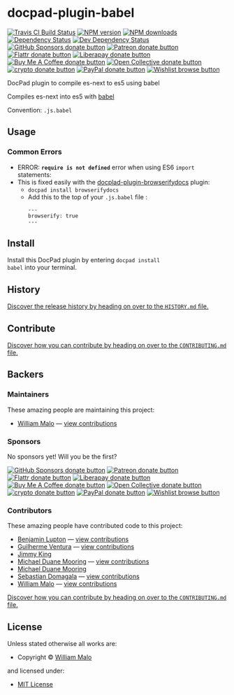 <!-- TITLE/ -->

<h1>docpad-plugin-babel</h1>

<!-- /TITLE -->


<!-- BADGES/ -->

<span class="badge-travisci"><a href="http://travis-ci.com/docpad/docpad-plugin-babel" title="Check this project's build status on TravisCI"><img src="https://img.shields.io/travis/com/docpad/docpad-plugin-babel/master.svg" alt="Travis CI Build Status" /></a></span>
<span class="badge-npmversion"><a href="https://npmjs.org/package/docpad-plugin-babel" title="View this project on NPM"><img src="https://img.shields.io/npm/v/docpad-plugin-babel.svg" alt="NPM version" /></a></span>
<span class="badge-npmdownloads"><a href="https://npmjs.org/package/docpad-plugin-babel" title="View this project on NPM"><img src="https://img.shields.io/npm/dm/docpad-plugin-babel.svg" alt="NPM downloads" /></a></span>
<span class="badge-daviddm"><a href="https://david-dm.org/docpad/docpad-plugin-babel" title="View the status of this project's dependencies on DavidDM"><img src="https://img.shields.io/david/docpad/docpad-plugin-babel.svg" alt="Dependency Status" /></a></span>
<span class="badge-daviddmdev"><a href="https://david-dm.org/docpad/docpad-plugin-babel#info=devDependencies" title="View the status of this project's development dependencies on DavidDM"><img src="https://img.shields.io/david/dev/docpad/docpad-plugin-babel.svg" alt="Dev Dependency Status" /></a></span>
<br class="badge-separator" />
<span class="badge-githubsponsors"><a href="https://github.com/sponsors/balupton" title="Donate to this project using GitHub Sponsors"><img src="https://img.shields.io/badge/github-donate-yellow.svg" alt="GitHub Sponsors donate button" /></a></span>
<span class="badge-patreon"><a href="https://patreon.com/bevry" title="Donate to this project using Patreon"><img src="https://img.shields.io/badge/patreon-donate-yellow.svg" alt="Patreon donate button" /></a></span>
<span class="badge-flattr"><a href="https://flattr.com/profile/balupton" title="Donate to this project using Flattr"><img src="https://img.shields.io/badge/flattr-donate-yellow.svg" alt="Flattr donate button" /></a></span>
<span class="badge-liberapay"><a href="https://liberapay.com/bevry" title="Donate to this project using Liberapay"><img src="https://img.shields.io/badge/liberapay-donate-yellow.svg" alt="Liberapay donate button" /></a></span>
<span class="badge-buymeacoffee"><a href="https://buymeacoffee.com/balupton" title="Donate to this project using Buy Me A Coffee"><img src="https://img.shields.io/badge/buy%20me%20a%20coffee-donate-yellow.svg" alt="Buy Me A Coffee donate button" /></a></span>
<span class="badge-opencollective"><a href="https://opencollective.com/bevry" title="Donate to this project using Open Collective"><img src="https://img.shields.io/badge/open%20collective-donate-yellow.svg" alt="Open Collective donate button" /></a></span>
<span class="badge-crypto"><a href="https://bevry.me/crypto" title="Donate to this project using Cryptocurrency"><img src="https://img.shields.io/badge/crypto-donate-yellow.svg" alt="crypto donate button" /></a></span>
<span class="badge-paypal"><a href="https://bevry.me/paypal" title="Donate to this project using Paypal"><img src="https://img.shields.io/badge/paypal-donate-yellow.svg" alt="PayPal donate button" /></a></span>
<span class="badge-wishlist"><a href="https://bevry.me/wishlist" title="Buy an item on our wishlist for us"><img src="https://img.shields.io/badge/wishlist-donate-yellow.svg" alt="Wishlist browse button" /></a></span>

<!-- /BADGES -->


<!-- DESCRIPTION/ -->

DocPad plugin to compile es-next to es5 using babel

<!-- /DESCRIPTION -->


Compiles es-next into es5 with [babel](http://babeljs.io)

Convention: `.js.babel`

## Usage

### Common Errors

-   ERROR: **`require is not defined`** error when using ES6 `import` statements:
-   This is fixed easily with the [docplad-plugin-browserifydocs](https://github.com/docpad/docpad-plugin-browserifydocs) plugin:
    -   `docpad install browserifydocs`
    -   Add this to the top of your `.js.babel` file :
        ```
        ---
        browserify: true
        ---
        ```

<!-- INSTALL/ -->

<h2>Install</h2>

Install this DocPad plugin by entering <code>docpad install babel</code> into your terminal.

<!-- /INSTALL -->


<!-- HISTORY/ -->

<h2>History</h2>

<a href="https://github.com/docpad/docpad-plugin-babel/blob/master/HISTORY.md#files">Discover the release history by heading on over to the <code>HISTORY.md</code> file.</a>

<!-- /HISTORY -->


<!-- CONTRIBUTE/ -->

<h2>Contribute</h2>

<a href="https://github.com/docpad/docpad-plugin-babel/blob/master/CONTRIBUTING.md#files">Discover how you can contribute by heading on over to the <code>CONTRIBUTING.md</code> file.</a>

<!-- /CONTRIBUTE -->


<!-- BACKERS/ -->

<h2>Backers</h2>

<h3>Maintainers</h3>

These amazing people are maintaining this project:

<ul><li><a href="maloweb.com">William Malo</a> — <a href="https://github.com/docpad/docpad-plugin-babel/commits?author=williammalo" title="View the GitHub contributions of William Malo on repository docpad/docpad-plugin-babel">view contributions</a></li></ul>

<h3>Sponsors</h3>

No sponsors yet! Will you be the first?

<span class="badge-githubsponsors"><a href="https://github.com/sponsors/balupton" title="Donate to this project using GitHub Sponsors"><img src="https://img.shields.io/badge/github-donate-yellow.svg" alt="GitHub Sponsors donate button" /></a></span>
<span class="badge-patreon"><a href="https://patreon.com/bevry" title="Donate to this project using Patreon"><img src="https://img.shields.io/badge/patreon-donate-yellow.svg" alt="Patreon donate button" /></a></span>
<span class="badge-flattr"><a href="https://flattr.com/profile/balupton" title="Donate to this project using Flattr"><img src="https://img.shields.io/badge/flattr-donate-yellow.svg" alt="Flattr donate button" /></a></span>
<span class="badge-liberapay"><a href="https://liberapay.com/bevry" title="Donate to this project using Liberapay"><img src="https://img.shields.io/badge/liberapay-donate-yellow.svg" alt="Liberapay donate button" /></a></span>
<span class="badge-buymeacoffee"><a href="https://buymeacoffee.com/balupton" title="Donate to this project using Buy Me A Coffee"><img src="https://img.shields.io/badge/buy%20me%20a%20coffee-donate-yellow.svg" alt="Buy Me A Coffee donate button" /></a></span>
<span class="badge-opencollective"><a href="https://opencollective.com/bevry" title="Donate to this project using Open Collective"><img src="https://img.shields.io/badge/open%20collective-donate-yellow.svg" alt="Open Collective donate button" /></a></span>
<span class="badge-crypto"><a href="https://bevry.me/crypto" title="Donate to this project using Cryptocurrency"><img src="https://img.shields.io/badge/crypto-donate-yellow.svg" alt="crypto donate button" /></a></span>
<span class="badge-paypal"><a href="https://bevry.me/paypal" title="Donate to this project using Paypal"><img src="https://img.shields.io/badge/paypal-donate-yellow.svg" alt="PayPal donate button" /></a></span>
<span class="badge-wishlist"><a href="https://bevry.me/wishlist" title="Buy an item on our wishlist for us"><img src="https://img.shields.io/badge/wishlist-donate-yellow.svg" alt="Wishlist browse button" /></a></span>

<h3>Contributors</h3>

These amazing people have contributed code to this project:

<ul><li><a href="https://github.com/balupton">Benjamin Lupton</a> — <a href="https://github.com/docpad/docpad-plugin-babel/commits?author=balupton" title="View the GitHub contributions of Benjamin Lupton on repository docpad/docpad-plugin-babel">view contributions</a></li>
<li><a href="https://github.com/danguilherme">Guilherme Ventura</a> — <a href="https://github.com/docpad/docpad-plugin-babel/commits?author=danguilherme" title="View the GitHub contributions of Guilherme Ventura on repository docpad/docpad-plugin-babel">view contributions</a></li>
<li><a href="http://jimmyking.me">Jimmy King</a></li>
<li><a href="https://github.com/mikeumus">Michael Duane Mooring</a> — <a href="https://github.com/docpad/docpad-plugin-babel/commits?author=mikeumus" title="View the GitHub contributions of Michael Duane Mooring on repository docpad/docpad-plugin-babel">view contributions</a></li>
<li><a href="http://mikeum.us">Michael Duane Mooring</a></li>
<li><a href="https://github.com/sdomagala">Sebastian Domagala</a> — <a href="https://github.com/docpad/docpad-plugin-babel/commits?author=sdomagala" title="View the GitHub contributions of Sebastian Domagala on repository docpad/docpad-plugin-babel">view contributions</a></li>
<li><a href="maloweb.com">William Malo</a> — <a href="https://github.com/docpad/docpad-plugin-babel/commits?author=williammalo" title="View the GitHub contributions of William Malo on repository docpad/docpad-plugin-babel">view contributions</a></li></ul>

<a href="https://github.com/docpad/docpad-plugin-babel/blob/master/CONTRIBUTING.md#files">Discover how you can contribute by heading on over to the <code>CONTRIBUTING.md</code> file.</a>

<!-- /BACKERS -->


<!-- LICENSE/ -->

<h2>License</h2>

Unless stated otherwise all works are:

<ul><li>Copyright &copy; <a href="maloweb.com">William Malo</a></li></ul>

and licensed under:

<ul><li><a href="http://spdx.org/licenses/MIT.html">MIT License</a></li></ul>

<!-- /LICENSE -->
